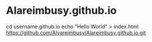# Alareimbusy.github.io
cd username.github.io
echo "Hello World" > index.html
https://github.com/Alyareimbusy/Alareimbusy.github.io.git
